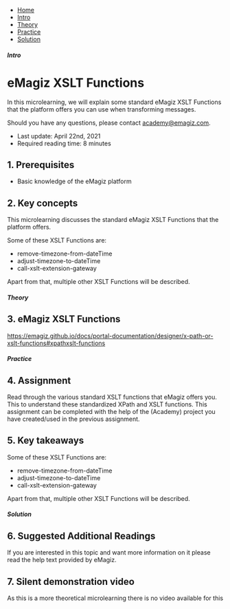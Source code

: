 <div class="ez-academy">
    <div class="ez-academy__body">
        <main class="micro-learning">
        <ul class="doc-nav">
            <li class="doc-nav__item"><a href="../../docs/microlearning/intermediate-create-your-transformations-index" class="doc-nav__link">Home</a></li>
            <li class="doc-nav__item"><a href="#intro" class="doc-nav__link">Intro</a></li>
            <li class="doc-nav__item"><a href="#theory" class="doc-nav__link">Theory</a></li>
            <li class="doc-nav__item"><a href="#practice" class="doc-nav__link">Practice</a></li>
            <li class="doc-nav__item"><a href="#solution" class="doc-nav__link">Solution</a></li>
        </ul>

<div class="doc">

##### Intro

# eMagiz XSLT Functions

In this microlearning, we will explain some standard eMagiz XSLT Functions that the platform offers you can use when transforming messages.

Should you have any questions, please contact academy@emagiz.com.

- Last update: April 22nd, 2021
- Required reading time: 8 minutes

## 1. Prerequisites
- Basic knowledge of the eMagiz platform

## 2. Key concepts
This microlearning discusses the standard eMagiz XSLT Functions that the platform offers.

Some of these XSLT Functions are:

- remove-timezone-from-dateTime
- adjust-timezone-to-dateTime
- call-xslt-extension-gateway

Apart from that, multiple other XSLT Functions will be described.

##### Theory

## 3. eMagiz XSLT Functions

https://emagiz.github.io/docs/portal-documentation/designer/x-path-or-xslt-functions#xpathxslt-functions

##### Practice

## 4. Assignment

Read through the various standard XSLT functions that eMagiz offers you. This to understand these standardized XPath and XSLT functions. 
This assignment can be completed with the help of the (Academy) project you have created/used in the previous assignment.

## 5. Key takeaways

Some of these XSLT Functions are:

- remove-timezone-from-dateTime
- adjust-timezone-to-dateTime
- call-xslt-extension-gateway

Apart from that, multiple other XSLT Functions will be described.

##### Solution
    
## 6. Suggested Additional Readings

If you are interested in this topic and want more information on it please read the help text provided by eMagiz.

## 7. Silent demonstration video

As this is a more theoretical microlearning there is no video available for this

</div>
</main>
</div>
</div>